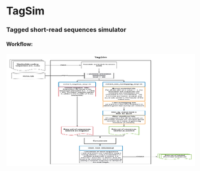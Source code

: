 # TagSim
### Tagged short-read sequences simulator

#### Workflow:
<img src="figures/TagSim-ENG.png"  width="600" height="300">
